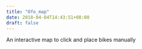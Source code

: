 ```yaml
---
title: "Ofo_map"
date: 2018-04-04T14:43:51+08:00
draft: false
---
```


An interactive map to click and place bikes manually